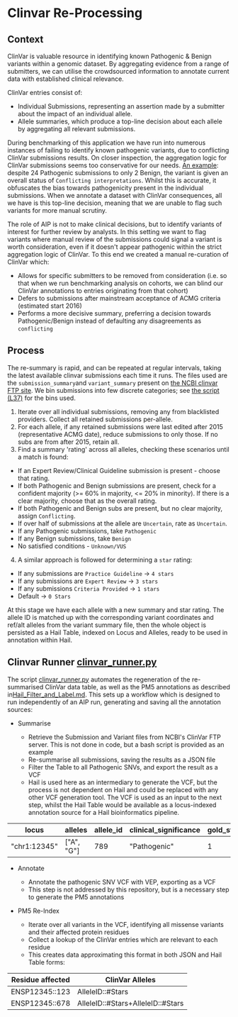 # Clinvar Re-Processing

## Context

ClinVar is valuable resource in identifying known Pathogenic & Benign variants within a genomic dataset. By aggregating evidence from a range of submitters, we can utilise the crowdsourced information to annotate current data with established clinical relevance.

ClinVar entries consist of:

* Individual Submissions, representing an assertion made by a submitter about the impact of an individual allele.
* Allele summaries, which produce a top-line decision about each allele by aggregating all relevant submissions.

During benchmarking of this application we have run into numerous instances of failing to identify known pathogenic variants, due to conflicting ClinVar submissions results. On closer inspection, the aggregation logic for ClinVar submissions seems too conservative for our needs. [An example](https://ncbi.nlm.nih.gov/clinvar/variation/10/): despite 24 Pathogenic submissions to only 2 Benign, the variant is given an overall status of `Conflicting interpretations`. Whilst this is accurate, it obfuscates the bias towards pathogenicity present in the individual submissions. When we annotate a dataset with ClinVar consequences, all we have is this top-line decision, meaning that we are unable to flag such variants for more manual scrutiny.

The role of AIP is not to make clinical decisions, but to identify variants of interest for further review by analysts. In this setting we want to flag variants where manual review of the submissions could signal a variant is worth consideration, even if it doesn't appear pathogenic within the strict aggregation logic of ClinVar. To this end we created a manual re-curation of ClinVar which:

* Allows for specific submitters to be removed from consideration (i.e. so that when we run benchmarking analysis on cohorts, we can blind our ClinVar annotations to entries originating from that cohort)
* Defers to submissions after mainstream acceptance of ACMG criteria (estimated start 2016)
* Performs a more decisive summary, preferring a decision towards Pathogenic/Benign instead of defaulting any
  disagreements as `conflicting`

## Process

The re-summary is rapid, and can be repeated at regular intervals, taking the latest available clinvar submissions each time it runs. The files used are the `submission_summary`and `variant_summary` present on [the NCBI clinvar FTP site](https://ftp.ncbi.nlm.nih.gov/pub/clinvar/tab_delimited/). We bin submissions into few discrete categories; see [the script (L37)](../reanalysis/summarise_clinvar_entries.py) for the bins used.

1. Iterate over all individual submissions, removing any from blacklisted providers. Collect all retained submissions per-allele.
2. For each allele, if any retained submissions were last edited after 2015 (representative ACMG date), reduce
   submissions to only those. If no subs are from after 2015, retain all.
3. Find a summary 'rating' across all alleles, checking these scenarios until a match is found:

* If an Expert Review/Clinical Guideline submission is present - choose that rating.
* If both Pathogenic and Benign submissions are present, check for a confident majority (>= 60% in majority, <= 20% in minority). If there is a clear majority, choose that as the overall rating.
* If both Pathogenic and Benign subs are present, but no clear majority, assign `Conflicting`.
* If over half of submissions at the allele are `Uncertain`, rate as `Uncertain`.
* If any Pathogenic submissions, take `Pathogenic`
* If any Benign submissions, take `Benign`
* No satisfied conditions - `Unknown/VUS`

4. A similar approach is followed for determining a `star` rating:

* If any submissions are `Practice Guideline` -> `4 stars`
* If any submissions are `Expert Review` -> `3 stars`
* If any submissions `Criteria Provided` -> `1 stars`
* Default -> `0 Stars`

At this stage we have each allele with a new summary and star rating. The allele ID is matched up with the corresponding variant coordinates and ref/alt alleles from the variant summary file, then the whole object is persisted as a Hail Table, indexed on Locus and Alleles, ready to be used in annotation within Hail.

## Clinvar Runner [clinvar_runner.py](../reanalysis/clinvar_runner.py)

The script [clinvar_runner.py](../reanalysis/clinvar_runner.py) automates the regeneration of the re-summarised ClinVar data table, as well as the PM5 annotations as described in[Hail_Filter_and_Label.md](Hail_Filter_and_Label.md#usp). This sets up a workflow which is designed to run independently of an AIP run, generating and saving all the annotation sources:

* Summarise

  * Retrieve the Submission and Variant files from NCBI's ClinVar FTP server. This is not done in code, but a bash script is provided as an example
  * Re-summarise all submissions, saving the results as a JSON file
  * Filter the Table to all Pathogenic SNVs, and export the result as a VCF
  * Hail is used here as an intermediary to generate the VCF, but the process is not dependent on Hail and could be replaced with any other VCF generation tool. The VCF is used as an input to the next step, whilst the Hail Table would be available as a locus-indexed annotation source for a Hail bioinformatics pipeline.

| locus        | alleles    | allele_id | clinical_significance | gold_stars |
|--------------|------------|-----------|-----------------------|------------|
| "chr1:12345" | ["A", "G"] | 789       | "Pathogenic"          | 1          |

* Annotate
  * Annotate the pathogenic SNV VCF with VEP, exporting as a VCF
  * This step is not addressed by this repository, but is a necessary step to generate the PM5 annotations

* PM5 Re-Index
  * Iterate over all variants in the VCF, identifying all missense variants and their affected protein residues
  * Collect a lookup of the ClinVar entries which are relevant to each residue
  * This creates data approximating this format in both JSON and Hail Table forms:

| Residue affected | ClinVar Alleles                   |
|------------------|-----------------------------------|
| ENSP12345::123   | AlleleID::#Stars                  |
| ENSP12345::678   | AlleleID::#Stars+AlleleID::#Stars |
